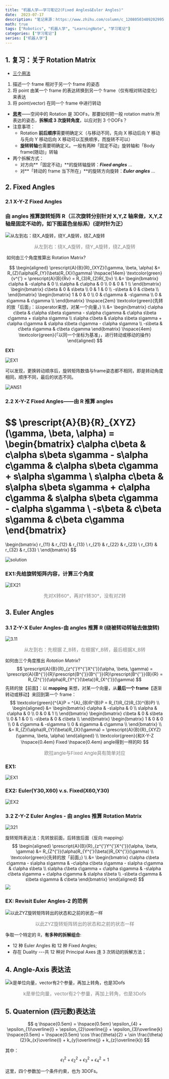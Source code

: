 ```yaml
---
title: "机器人学——学习笔记2(Fixed Angles&Euler Angles)"
date:  2023-07-17
description: "笔记来源：https://www.zhihu.com/column/c_1208050340920299520 将文章整理成 Markdown 文件，仅作分享"
math: true
tags: ["Robotics", "机器人学", "LearningNote", "学习笔记"]
categories: ["学习笔记"]
series: ["机器人学"] 
---
```


## 1. 复习：关于 Rotation Matrix

- <u>三个用法</u>

1. 描述一个 frame 相对于另一个 frame 的姿态
2. 将 point 由某一个 frame 的表达转换到另一个 frame（仅有相对转动变化）来表达
3. 将 point(vector) 在同一个 frame 中进行转动

- **<u>思考</u>**——空间中的 Rotation 是 3DOFs，那要如何把一般 rotation matrix 所表达的姿态，**拆解成 3 次旋转角度**，以应对到 3 个DOFs？
- 注意事项：
  - Rotation **前后顺序**需要明确定义（与移动不同，先向 X 移动后向 Y 移动与先向 Y 移动后向 X 移动可以互换顺序，而旋转不可以）
  - **旋转转轴**也需要明确定义。一般有两种「固定不动」旋转轴和「Body frame(随动)」转轴
- 两个拆解方式：
  - 对方向**「固定不动」**的旋转轴旋转：***Fixed angles*** ...
  - 对**「转动的 frame 当下所在」**的旋转方向旋转：***Euler angles*** ...

## 2. Fixed Angles

### 2.1 **X-Y-Z Fixed Angles**

### 		**由 angles 推算旋转矩阵 R（三次旋转分别针对 X,Y,Z 轴来做，X,Y,Z 轴是固定不动的，如下图蓝色坐标系**）(逆时针为正）

![从左到右：绕X_A旋转，绕Y_A旋转，绕Z_A旋转](从左到右：绕X_A旋转，绕Y_A旋转，绕Z_A旋转.png "从左到右：绕X_A旋转，绕Y_A旋转，绕Z_A旋转")

<p align="center"><span style="color: gray; font-size: 15px;">从左到右：绕X_A旋转，绕Y_A旋转，绕Z_A旋转</span></p>

​		如何由三个角度推算出 Rotation Matrix?

<div>

$$
\begin{aligned}
\prescript{A}{B}{R}_{XYZ}(\gamma, \beta, \alpha) &= R_{Z}(\alpha)R_{Y}(\beta)R_{X}(\gamma)
\hspace{14em}
\textcolor{green}{v^{'} = \prescript{A}{B}{Rv} = R_{3}R_{2}R{_1}v}
\\
&= \begin{bmatrix}
c\alpha & -s\alpha & 0 \\
s\alpha & c\alpha & 0 \\
0 & 0 & 1 \\
\end{bmatrix}
\begin{bmatrix}
c\beta & 0 & s\beta \\
0 & 1 & 0 \\
-s\beta & 0 & c\beta \\
\end{bmatrix}
\begin{bmatrix}
1 & 0 & 0 \\
0 & c\gamma & -s\gamma \\
0 & s\gamma & c\gamma \\
\end{bmatrix}
\hspace{2em}
\textcolor{green}{先转的放「后面」：以operator来想，对某一个向量，}
\\
&= \begin{bmatrix}
c\alpha c\beta & c\alpha s\beta s\gamma - s\alpha c\gamma & c\alpha s\beta c\gamma + s\alpha s\gamma \\
s\alpha c\beta & s\alpha s\beta s\gamma + c\alpha c\gamma & s\alpha s\beta c\gamma - c\alpha s\gamma \\
-s\beta & c\beta s\gamma & c\beta c\gamma
\end{bmatrix}
\hspace{4em}
\textcolor{green}{「以同一个坐标为基准」，进行转动或移动的操作}
\end{aligned}
$$

</div>

**EX1:**

![EX1](EX1.png "EX1")

可以发现，更换转动顺序后，旋转矩阵数值与frame姿态都不相同，即是转动角度相同，顺序不同，最后的状态不同。

![ANS1](AS1.png "ANS1")

### 2.2 X-Y-Z Fixed Angles——由 R 推算 angles

$$
\prescript{A}{B}{R}_{XYZ}(\gamma, \beta, \alpha) =
\begin{bmatrix}
c\alpha c\beta & c\alpha s\beta s\gamma - s\alpha c\gamma & c\alpha s\beta c\gamma + s\alpha s\gamma \\
s\alpha c\beta & s\alpha s\beta s\gamma + c\alpha c\gamma & s\alpha s\beta c\gamma - c\alpha s\gamma \\
-s\beta & c\beta s\gamma & c\beta c\gamma
\end{bmatrix}
=
\begin{bmatrix}
r_{11} & r_{12} & r_{13} \\
r_{21} & r_{22} & r_{23} \\
r_{31} & r_{32} & r_{33} \\
\end{bmatrix}
$$

![solution](beta.png "solution")

### EX1:先给旋转矩阵内容，计算三个角度

![EX21](EX21.png "EX1")

<p align="center"><span style="color: gray; font-size: 15px;">先对X转60°，再对Y转30°，没有对Z转</span></p>

## 3. Euler Angles

### 3.1 Z-Y-X Euler Angles-由 angles 推算 R (绕被转动转轴去做旋转)

![3.11](3.11.png "从左到右：先根据 Z_B转，在根据Y_B转，最后根据X_B转")

<p align="center"><span style="color: gray; font-size: 15px;">从左到右：先根据 Z_B转，在根据Y_B转，最后根据X_B转</span></p>

如何由三个角度推出 *Rotation Matrix*?
$$
\prescript{A}{B}{R}_{z^{'}Y^{'}X^{'}}(\alpha, \beta, \gamma) = \prescript{A}{B^{'}}{R}\prescript{B^{'}}{B^{''}}{R}\prescript{B^{''}}{B}{R} = R_{Z^{'}}(\alpha)R_{Y^{'}(\beta)}R_{X^{'}}(\gamma)
$$
先转的放【前面】：以 **mapping** 来想，对某一个向量，从**最后一个 frame**【逐渐转动或移动】来回到第一个 frame：
$$
\textcolor{green}{^{A}P = ^{A}_{B}R^{B}P = R_{1}R_{2}R_{3}^{B}P}
\\
\begin{aligned}
&= \begin{bmatrix}
c\alpha & -s\alpha & 0 \\
s\alpha & c\alpha & 0 \\
0 & 0 & 1 \\
\end{bmatrix}
\begin{bmatrix}
c\beta & 0 & s\beta \\
0 & 1 & 0 \\
-s\beta & 0 & c\beta \\
\end{bmatrix}
\begin{bmatrix}
1 & 0 & 0 \\
0 & c\gamma & -s\gamma \\
0 & s\gamma & c\gamma \\
\end{bmatrix}
\\
&= R_{Z}(\alpha)R_{Y}(\beta)R_{X}(\gamma) = \prescript{A}{B}{R}_{XYZ}(\gamma, \beta, \alpha)
\end{aligned}
\\
\textcolor{green}{和X-Y-Z \hspace{0.4em} Fixed \hspace{0.4em} angle得到一样的R}
$$

<p align="center"><span style="color: gray; font-size: 15px;">欧拉angle与Fixed Angle具有简单对应</span></p>

### EX1:

![EX1](EX31.png "EX1")

### EX2: Euler(Y30,X60) v.s. Fixed(X60,Y30)

![EX2](EX32.png "EX2")

### 3.2 Z-Y-Z Euler Angles - 由 angles 推算 Rotation Matrix

![321](3.2.1.png)

旋转矩阵表达法：先转放前面，后转放后面（反向 mapping）
$$
\begin{aligned}
\prescript{A}{B}{R}_{z^{'}Y^{'}X^{'}}(\alpha, \beta, \gamma) &= R_{Z^{'}}(\alpha)R_{Y^{'}(\beta)}R_{X^{'}}(\gamma)
\\
\textcolor{green}{先转的放「前面」}
\\
&= \begin{bmatrix}
c\alpha c\beta c\gamma - s\alpha s\gamma & -c\alpha c\beta s\gamma - s\alpha c\gamma & c\alpha s\beta \\
s\alpha c\beta c\gamma + c\alpha s\gamma & -s\alpha c\beta s\gamma + c\alpha c\gamma & s\alpha s\beta \\
-s\beta c\gamma & s\beta s\gamma & c\beta
\end{bmatrix}
\end{aligned}
$$
![](33.png)

### EX: Revisit Euler Angles-2 的范例

![以此ZYZ旋转矩阵转出的状态和之前的状态一样](EX33.png "以此ZYZ旋转矩阵转出的状态和之前的状态一样")

<p align="center"><span style="color: gray; font-size: 15px;">以此ZYZ旋转矩阵转出的状态和之前的状态一样</span></p>

争取一个特定的 R，**有多种的拆解组合**:

- 12 种 Euler Angles 和 12 种 Fixed Angles;
- 存在 Duality ---共 12 种对 Principal Axes 连 3 次转动的拆解方法；

## 4. Angle-Axis 表达法

![k是单位向量，vector有2个参量，再加上转角，也是3Dofs](Angle-axis.png "k是单位向量，vector有2个参量，再加上转角，也是3Dofs")

<p align="center"><span style="color: gray; font-size: 15px;">k是单位向量，vector有2个参量，再加上转角，也是3Dofs</span></p>

## 5. Quaternion (四元数)表达法

$$
q \hspace{0.5em} = \hspace{0.5em} \epsilon_{4} + \epsilon_{1}\overline{l} + \epsilon_{2}\overline{j} + \epsilon_{3}\overline{k} \hspace{0.5em} = \hspace{0.5em} \cos \frac{\theta}{2} + \sin \frac{\theta}{2}(k_{x}\overline{l} + k_{y}\overline{j} + k_{z}\overline{k})
$$

其中：$$ \epsilon_{1}^{2} + \epsilon_{2}^{2} + \epsilon_{3}^{2} + \epsilon_{4}^{2} = 1 $$

这里，四个参数加一个条件约束，也为 3DOFs。